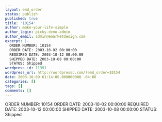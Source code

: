 ```yaml
---
layout: emd_order
status: publish
published: true
title: '10154'
author: make-your-life-simple
author_login: picky-demo-admin
author_email: admin@emarketdesign.com
excerpt: |-
  ORDER NUMBER: 10154
  ORDER DATE: 2003-10-02 00:00:00
  REQUIRED DATE: 2003-10-12 00:00:00
  SHIPPED DATE: 2003-10-08 00:00:00
  STATUS: Shipped
wordpress_id: 11351
wordpress_url: http://wordpressc.com/?emd_order=10154
date: 2003-10-09 01:14:00.000000000 -04:00
categories: []
tags: []
comments: []
---
```

ORDER NUMBER: 10154
ORDER DATE: 2003-10-02 00:00:00
REQUIRED DATE: 2003-10-12 00:00:00
SHIPPED DATE: 2003-10-08 00:00:00
STATUS: Shipped
